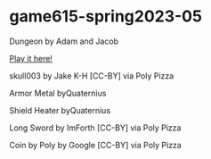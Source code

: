 # game615-spring2023-05
 
Dungeon by Adam and Jacob

[Play it here!](https://lemosadam.github.io/game615-spring2023-05/Play/)


skull003 by Jake K-H [CC-BY] via Poly Pizza

Armor Metal byQuaternius

Shield Heater byQuaternius

Long Sword by ImForth [CC-BY] via Poly Pizza

Coin by Poly by Google [CC-BY] via Poly Pizza
